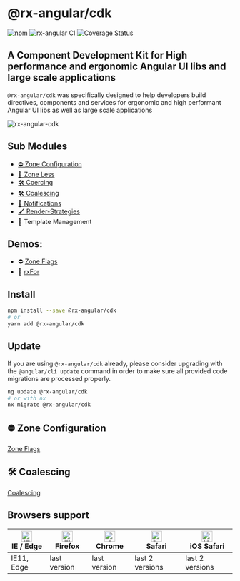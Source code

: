 # @rx-angular/cdk

[![npm](https://img.shields.io/npm/v/%40rx-angular%2Fcdk.svg)](https://www.npmjs.com/package/%40rx-angular%2Fcdk)
![rx-angular CI](https://github.com/rx-angular/rx-angular/workflows/rx-angular%20CI/badge.svg?branch=main)
[![Coverage Status](https://raw.githubusercontent.com/rx-angular/rx-angular/github-pages/docs/test-coverage/cdk/jest-coverage-badge.svg)](https://rx-angular.github.io/rx-angular/test-coverage/cdk/lcov-report/index.html)

## A Component Development Kit for High performance and ergonomic Angular UI libs and large scale applications

`@rx-angular/cdk` was specifically designed to help developers build directives, components and services for ergonomic and high performant Angular UI libs as well as large scale
applications

![rx-angular-cdk](https://user-images.githubusercontent.com/10064416/115325340-b8ed0800-a18b-11eb-9896-28c91c9e7801.png)

## Sub Modules


- [⛔ Zone Configuration](https://github.com/rx-angular/rx-angular/blob/main/libs/cdk/zone-configurations)
- [🚫 Zone Less](https://github.com/rx-angular/rx-angular/blob/main/libs/cdk/zone-less)
- [🛠 Coercing](https://github.com/rx-angular/rx-angular/blob/main/libs/cdk/coercing)
- [🛠 Coalescing](https://github.com/rx-angular/rx-angular/blob/main/libs/cdk/coalescing)
- [📡 Notifications](https://github.com/rx-angular/rx-angular/blob/main/libs/cdk/notifications)
- [🖌 Render-Strategies](https://github.com/rx-angular/rx-angular/tree/main/libs/cdk/render-strategies)
- 🔳 Template Management


## Demos:

- ⛔ [Zone Flags](https://github.com/BioPhoton/rx-angular-cdk-zone-configuration)
- 🔳 [rxFor](https://stackblitz.com/edit/rx-angular-cdk-demos-c52q34)

## Install

```bash
npm install --save @rx-angular/cdk
# or
yarn add @rx-angular/cdk
```

## Update

If you are using `@rx-angular/cdk` already, please consider upgrading with the `@angular/cli update` command in order
to make sure all provided code migrations are processed properly.

```bash
ng update @rx-angular/cdk
# or with nx
nx migrate @rx-angular/cdk
```

## ⛔ Zone Configuration

[Zone Flags](https://github.com/rx-angular/rx-angular/blob/main/libs/cdk/zone-configurations/docs/zone-flags.md)

## 🛠 Coalescing

[Coalescing](https://github.com/rx-angular/rx-angular/tree/main/libs/cdk/coalescing)

## Browsers support

| [<img src="https://raw.githubusercontent.com/alrra/browser-logos/master/src/edge/edge_48x48.png" alt="IE / Edge" width="24px" height="24px" />](http://godban.github.io/browsers-support-badges/)<br/>IE / Edge | [<img src="https://raw.githubusercontent.com/alrra/browser-logos/master/src/firefox/firefox_48x48.png" alt="Firefox" width="24px" height="24px" />](http://godban.github.io/browsers-support-badges/)<br/>Firefox | [<img src="https://raw.githubusercontent.com/alrra/browser-logos/master/src/chrome/chrome_48x48.png" alt="Chrome" width="24px" height="24px" />](http://godban.github.io/browsers-support-badges/)<br/>Chrome | [<img src="https://raw.githubusercontent.com/alrra/browser-logos/master/src/safari/safari_48x48.png" alt="Safari" width="24px" height="24px" />](http://godban.github.io/browsers-support-badges/)<br/>Safari | [<img src="https://raw.githubusercontent.com/alrra/browser-logos/master/src/safari-ios/safari-ios_48x48.png" alt="iOS Safari" width="24px" height="24px" />](http://godban.github.io/browsers-support-badges/)<br/>iOS Safari |
| --------------------------------------------------------------------------------------------------------------------------------------------------------------------------------------------------------------- | ----------------------------------------------------------------------------------------------------------------------------------------------------------------------------------------------------------------- | ------------------------------------------------------------------------------------------------------------------------------------------------------------------------------------------------------------- | ------------------------------------------------------------------------------------------------------------------------------------------------------------------------------------------------------------- | ----------------------------------------------------------------------------------------------------------------------------------------------------------------------------------------------------------------------------- |
| IE11, Edge                                                                                                                                                                                                      | last version                                                                                                                                                                                                      | last version                                                                                                                                                                                                  | last 2 versions                                                                                                                                                                                               | last 2 versions                                                                                                                                                                                                               |
